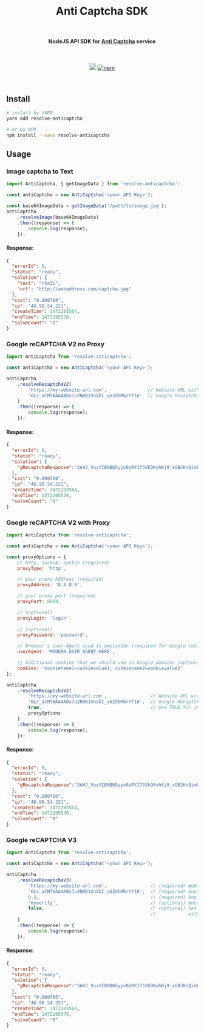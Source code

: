 <h1 align="center">
  Anti Captcha SDK
  <br>
  <br>
</h1>

<h4 align="center">NodeJS API SDK for <a href="https://anti-captcha.com">Anti Captcha</a> service</h4>
<br>

<p align="center">
<a href="https://badge.fury.io/js/resolve-anticaptcha"><img src="https://badge.fury.io/js/resolve-anticaptcha.svg" alt="npm version" height="18"/></a>
<a href="https://badge.fury.io/js/resolve-anticaptcha"><img alt="npm" src="https://img.shields.io/npm/dt/resolve-anticaptcha?style=plastic"/></a>
</p>
<br>

## Install

```bash
# install by YARN
yarn add resolve-anticaptcha

# or by NPM
npm install --save resolve-anticaptcha
```

## Usage


### Image captcha to Text
```js
import AntiCaptcha, { getImageData } from 'resolve-anticaptcha';

const antiCaptcha = new AntiCaptcha('<your API Key>');

const base64ImageData = getImageData('/path/to/image.jpg');
antiCaptcha
    .resolveImage(base64ImageData)
    .then((response) => {
        console.log(response);
    });
```

#### Response:
```json
{
  "errorId": 0,
  "status": "ready",
  "solution": {
    "text": "rke3i",
    "url": "http://webaddress.com/captcha.jpg"
  },
  "cost": "0.000700",
  "ip": "46.98.54.221",
  "createTime": 1472205564,
  "endTime": 1472205570,
  "solveCount": "0"
}
```


### Google reCAPTCHA V2 no Proxy
```js
import AntiCaptcha from 'resolve-anticaptcha';

const antiCaptcha = new AntiCaptcha('<your API Key>');

antiCaptcha
    .resolveRecaptchaV2(
        'https://my-website-url.com',               // Website URL with Google Recaptcha
        '6Lc_aCMTAAAAABx7u2N0D1XnVbI_v6ZdbM6rYf16'  // Google Recaptcha Key
    )
    .then((response) => {
        console.log(response);
    });
```

#### Response:
```json
{
  "errorId": 0,
  "status": "ready",
  "solution": {
    "gRecaptchaResponse":"3AHJ_VuvYIBNBW5yyv0zRYJ75VkOKvhKj9_xGBJKnQimF72rfoq3Iy-DyGHMwLAo6a3"
  },
  "cost": "0.000700",
  "ip": "46.98.54.221",
  "createTime": 1472205564,
  "endTime": 1472205570,
  "solveCount": "0"
}
```


### Google reCAPTCHA V2 with Proxy
```js
import AntiCaptcha from 'resolve-anticaptcha';

const antiCaptcha = new AntiCaptcha('<your API Key>');

const proxyOptions = {
    // http, socks4, socks5 (required)
    proxyType: 'http',         

    // your proxy Address (required)
    proxyAddress: '8.8.8.8',    

    // your proxy port (required)
    proxyPort: 8888,            

    // (optional)
    proxyLogin: 'login',        
    
    // (optional)
    proxyPassword: 'password', 

    // Browser's User-Agent used in emulation (required for Google reCaptcha)
    userAgent: 'MODERN_USER_AGENT_HERE',          

    // Additional cookies that we should use in Google domains (optional)
    cookies: 'cookiename1=cookievalue1; cookiename2=cookievalue2'                 
};

antiCaptcha
    .resolveRecaptchaV2(
        'https://my-website-url.com',                // Website URL with Google reCaptcha
        '6Lc_aCMTAAAAABx7u2N0D1XnVbI_v6ZdbM6rYf16',  // Google Recaptcha Key,
        true,                                        // Use TRUE for invisible reCaptcha
        proxyOptions
    )
    .then((response) => {
        console.log(response);
    });
```

#### Response:
```json
{
  "errorId": 0,
  "status": "ready",
  "solution": {
    "gRecaptchaResponse":"3AHJ_VuvYIBNBW5yyv0zRYJ75VkOKvhKj9_xGBJKnQimF72rfoq3Iy-DyGHMwLAo6a3"
  },
  "cost": "0.000700",
  "ip": "46.98.54.221",
  "createTime": 1472205564,
  "endTime": 1472205570,
  "solveCount": "0"
}
```


### Google reCAPTCHA V3
```js
import AntiCaptcha from 'resolve-anticaptcha';

const antiCaptcha = new AntiCaptcha('<your API Key>');

antiCaptcha
    .resolveRecaptchaV3(
        'https://my-website-url.com',                // (required) Website URL with Google Recaptcha
        '6Lc_aCMTAAAAABx7u2N0D1XnVbI_v6ZdbM6rYf16',  // (required) Google Recaptcha Key
        0.3,                                         // (required) One of 0.3, 0.7. 0.9
        'myverify',                                  // (optional) Recaptcha's "action" value
        false,                                       // (optional) Set this flag to "true" if you need this V3 solved
                                                     //            with Enterprise API.
    )
    .then((response) => {
        console.log(response);
    });
```

#### Response:
```json
{
  "errorId": 0,
  "status": "ready",
  "solution": {
    "gRecaptchaResponse":"3AHJ_VuvYIBNBW5yyv0zRYJ75VkOKvhKj9_xGBJKnQimF72rfoq3Iy-DyGHMwLAo6a3"
  },
  "cost": "0.000700",
  "ip": "46.98.54.221",
  "createTime": 1472205564,
  "endTime": 1472205570,
  "solveCount": "0"
}
```